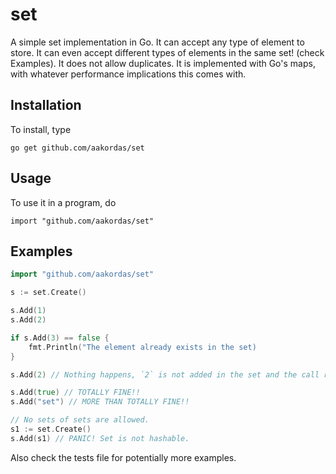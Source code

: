 # set
A simple set implementation in Go. It can accept any type
of element to store. It can even accept different types of elements in the same set! (check Examples). It does not allow duplicates. It is
implemented with Go's maps, with whatever performance
implications this comes with.

## Installation
To install, type
```
go get github.com/aakordas/set
```

## Usage
To use it in a program, do
```
import "github.com/aakordas/set"
```

## Examples

```go
import "github.com/aakordas/set"

s := set.Create()

s.Add(1)
s.Add(2)

if s.Add(3) == false {
    fmt.Println("The element already exists in the set)
}

s.Add(2) // Nothing happens, `2` is not added in the set and the call returns false.

s.Add(true) // TOTALLY FINE!!
s.Add("set") // MORE THAN TOTALLY FINE!!

// No sets of sets are allowed.
s1 := set.Create()
s.Add(s1) // PANIC! Set is not hashable.
```

Also check the tests file for potentially more examples.
